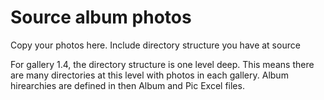 # Source album photos

Copy your photos here. Include directory structure you have at source
  
For gallery 1.4, the directory structure is one level deep. This means there are many directories at this level with photos in each gallery. Album hirearchies are defined in then Album and Pic Excel files.
